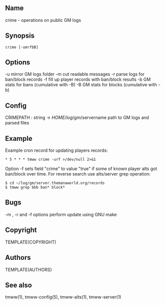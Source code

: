 Name
----
crime - operations on public GM logs

Synopsis
--------

    crime [-umrfbB]

Options
-------

-u  mirror GM logs folder
-m  cut readable messages
-r  parse logs for ban/block records
-f  fill up player records with ban/block results
-b  GM stats for bans (cumulative with -B)
-B  GM stats for blocks (cumulative with -b)

Config
------

CRIMEPATH : string -> $HOME/log/gm/$servername
    path to GM logs and parsed files

Example
-------

Example cron record for updating players records:

    * 5 * * * tmww crime -urf >/dev/null 2>&1

Option -f sets field "crime" to value "true" if some of known player alts got
ban/block over time. For reverse search use alts/server grep operation:

    $ cd ~/log/gm/server.themanaworld.org/records
    $ tmww grep bbb ban* block*

Bugs
----

-m , -r and -f options perform update using GNU make

Copyright
---------
TEMPLATE(COPYRIGHT)

Authors
-------
TEMPLATE(AUTHORS)

See also
--------
tmww(1), tmww-config(5), tmww-alts(1), tmww-server(1)

